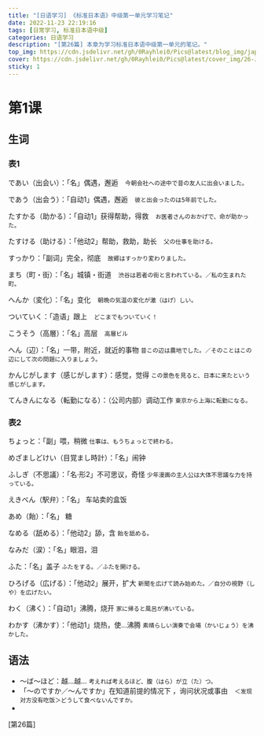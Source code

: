 ```yaml
---
title: "[日语学习] 《标准日本语》中级第一单元学习笔记"
date: 2022-11-23 22:19:16
tags: [日常学习, 标准日本语中级]
categories: 日语学习
description: "[第26篇] 本章为学习标准日本语中级第一单元的笔记。"
top_img: https://cdn.jsdelivr.net/gh/0Rayhlei0/Pics@latest/blog_img/japanese.jpg
cover: https://cdn.jsdelivr.net/gh/0Rayhlei0/Pics@latest/cover_img/26-Japanese_Chapter_15.jpg
sticky: 1
---
```


# 第1课

## 生词

### 表1

 であい（出会い）：「名」偶遇，邂逅　`今朝会社への途中で昔の友人に出会いました。`

 であう（出会う）：「自动1」偶遇，邂逅　`彼と出会ったのは5年前でした。`

たすかる（助かる）：「自动1」获得帮助，得救　`お医者さんのおかげで、命が助かった。`

たすける（助ける）：「他动2」帮助，救助，助长　`父の仕事を助ける。`

すっかり：「副词」完全，彻底　`故郷はすっかり変わりました。`

まち（町・街）：「名」城镇・街道　`渋谷は若者の街と言われている。／私の生まれた町。`

へんか（変化）：「名」变化　`朝晩の気温の変化が激（はげ）しい。`

ついていく：「造语」跟上　`どこまでもついていく！`

こうそう（高層）：「名」高层　`高層ビル`

へん（辺）：「名」一带，附近，就近的事物 `昔この辺は農地でした。／そのことはこの辺にして次の問題に入りましょう。`

かんじがします（感じがします）：感觉，觉得 `この景色を見ると、日本に来たという感じがします。`

てんきんになる（転勤になる）：（公司内部）调动工作 `東京から上海に転勤になる。` 

### 表2

ちょっと：「副」喂，稍微 `仕事は、もうちょっとで終わる。`

めざましどけい（目覚まし時計）：「名」闹钟

ふしぎ（不思議）：「名·形2」不可思议，奇怪 `少年漫画の主人公は大体不思議な力を持っている。`

えきべん（駅弁）：「名」 车站卖的盒饭 

あめ（飴）：「名」 糖

なめる（舐める）：「他动2」舔，含 `飴を舐める。`

なみだ（涙）：「名」眼泪，泪

ふた：「名」盖子 `ふたをする。／ふたを開ける。`

ひろげる（広げる）：「他动2」展开，扩大 `新聞を広げて読み始めた。／自分の視野（しや）を広げたい。`

わく（沸く）：「自动1」沸腾，烧开 `家に帰ると風呂が沸いている。`

わかす（沸かす）：「他动1」烧热，使...沸腾 `素晴らしい演奏で会場（かいじょう）を沸かした。`



## 语法

- ～ば～ほど：越...越... `考えれば考えるほど、腹（はら）が立（た）つ。`
- 「～のですか／～んですか」在知道前提的情况下 ，询问状况或事由　`＜发现对方没有吃饭＞どうして食べないんですか。`
-  

[第26篇]
